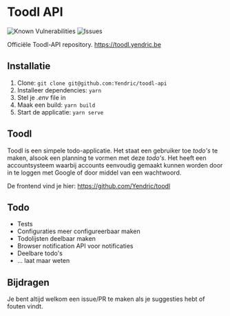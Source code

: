 # Toodl API

![Known Vulnerabilities](https://snyk.io/test/github/Yendric/toodl-api/badge.svg)
![Issues](https://img.shields.io/github/issues/Yendric/toodl-api)

Officiële Toodl-API repository. https://toodl.yendric.be

## Installatie

1. Clone: `git clone git@github.com:Yendric/toodl-api`
2. Installeer dependencies: `yarn`
3. Stel je _.env_ file in
4. Maak een build: `yarn build`
5. Start de applicatie: `yarn serve`

## Toodl

Toodl is een simpele todo-applicatie. Het staat een gebruiker toe _todo's_ te maken, alsook een planning te vormen met deze _todo's_. Het heeft een accountsysteem waarbij accounts eenvoudig gemaakt kunnen worden door in te loggen met Google of door middel van een wachtwoord.

De frontend vind je hier: https://github.com/Yendric/toodl

## Todo

- Tests
- Configuraties meer configureerbaar maken
- Todolijsten deelbaar maken
- Browser notification API voor notificaties
- Deelbare todo's
- ... laat maar weten

## Bijdragen

Je bent altijd welkom een issue/PR te maken als je suggesties hebt of fouten vindt.
